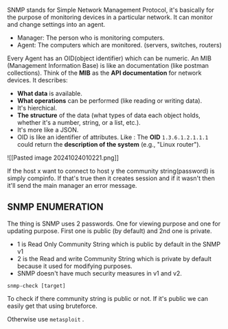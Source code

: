 SNMP stands for Simple Network Management Protocol, it's basically for the purpose of monitoring devices in a particular network. It can monitor and change settings into an agent.

- Manager: The person who is monitoring computers.
- Agent: The computers which are monitored. (servers, switches, routers)

Every Agent has an OID(object identifier) which can be numeric. An MIB (Management Information Base) is like an documentation (like postman collections). Think of the **MIB** as the **API documentation** for network devices. It describes:
- **What data** is available.
- **What operations** can be performed (like reading or writing data).
- It's hierchical.
- **The structure** of the data (what types of data each object holds, whether it's a number, string, or a list, etc.).
- It's more like a JSON.
- OID is like an identifier of attributes. Like :  The **OID** `1.3.6.1.2.1.1.1` could return the **description of the system** (e.g., "Linux router").

![[Pasted image 20241024010221.png]]

If the host x want to connect to host y the community string(password) is simply compinfo. If that's true then it creates session and if it wasn't then it'll send the main manager an error message.  


## SNMP ENUMERATION

The thing is SNMP uses 2 passwords. One for viewing purpose and one for updating purpose. First one is public (by default) and 2nd one is private. 
- 1 is Read Only Community String which is public by default in the SNMP v1 
- 2 is the Read and write Community String which is private by default because it used for modifying purposes.
- SNMP doesn't have much security measures in v1 and v2.

```
snmp-check [target]
```

To check if there community string is public or not. If it's public we can easily get that using bruteforce.

Otherwise use `metasploit` .